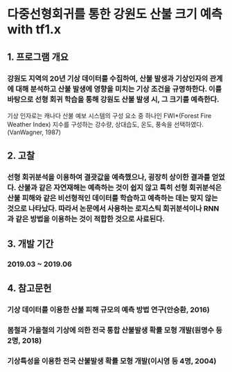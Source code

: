 # 다중선형회귀를 통한 강원도 산불 크기 예측 with tf1.x

## 1. 프로그램 개요

### 강원도 지역의 20년 기상 데이터를 수집하여, 산불 발생과 기상인자의 관계에 대해 분석하고 산불 발생에 영향을 미치는 기상 조건을 규명하한다. 이를 바탕으로 선형 회귀 학습을 통해 강원도 산불 발생 시, 그 크기를 예측한다.
기상 인자로는 캐나다 산불 예보 시스템의 구성 요소 중 하나인 FWI*(Forest Fire Weather Index) 지수를 구성하는 강수량, 상대습도, 온도, 풍속을 선택하였다.(VanWagner, 1987)



## 2. 고찰
### 선형 회귀분석을 이용하여 결괏값을 예측했으나, 굉장히 상이한 결과를 얻었다. 산불과 같은 자연재해는 예측하는 것이 쉽지 않고 특히 선형 회귀분석은 산불 		피해와 같은 비선형적인 데이터를 학습하고 예측하는 데는 맞지 않는 것으로 나타났다. 따라서 논문에서 사용하는 로지스틱 회귀분석이나 RNN과 같은 방법을 		이용하는 것이 적합한 것으로 사료된다.


## 3. 개발 기간
### 2019.03 ~ 2019.06 



## 4. 참고문헌
### 기상 데이터를 이용한 산불 피해 규모의 예측 방법 연구(안승환, 2016)
### 봄철과 가을철의 기상에 의한 전국 통합 산불발생 확률 모형 개발(원명수 등 2명, 2018) 
### 기상특성을 이용한 전국 산불발생 확률 모형 개발(이시영 등 4명, 2004)
